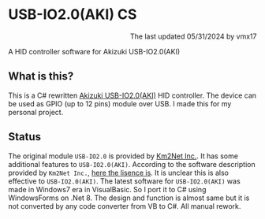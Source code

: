# USB-IO2.0(AKI) CS
<p align="right"> The last updated 05/31/2024 by vmx17</p>  
A HID controller software for Akizuki USB-IO2.0(AKI)  

## What is this?
This is a C# rewritten [Akizuki USB-IO2.0(AKI)](https://akizukidenshi.com/catalog/g/g105131/) HID controller. The device can be used as GPIO (up to 12 pins) module over USB.
I made this for my personal project.

## Status
The original module `USB-IO2.0` is provided by [Km2Net Inc.](https://km2net.com/usb-io2.0/io_sample_kai.shtml). It has some additional features to `USB-IO2.0(AKI)`.
According to the software description provided by `Km2Net Inc.`, [here the lisence is](https://creativecommons.org/licenses/by-sa/3.0/). It is unclear this is also effective to `USB-IO2.0(AKI)`.
The latest software for `USB-IO2.0(AKI)` was made in Windows7 era in VisualBasic. So I port it to C# using WindowsForms on .Net 8.
The design and function is almost same but it is not converted by any code converter from VB to C#. All manual rework.
